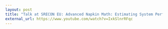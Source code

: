 ```yaml
---
layout: post
title: "Talk at SRECON EU: Advanced Napkin Math: Estimating System Performance from First Principles"
external_url: https://www.youtube.com/watch?v=IxkSlnrRFqc
---
```

